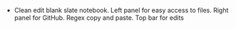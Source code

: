 - Clean edit blank slate notebook. Left panel for easy access to files. Right panel for GitHub. Regex copy and paste. Top bar for edits
